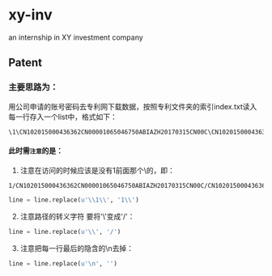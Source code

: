 # xy-inv
an internship in XY investment company

## Patent 
### 主要思路为：<br>
用公司申请的账号密码去专利网下载数据，按照专利文件夹的索引index.txt读入每一行存入一个list中，格式如下：<br>
```
\1\CN102015000436362CN00001065046750ABIAZH20170315CN00C\CN102015000436362CN00001065046750ABIAZH20170315CN00C.XML
```
#### 此时需`注意`的是：<br>
1. 注意在访问的时候应该是没有1前面那个\的，即：
```
1/CN102015000436362CN00001065046750ABIAZH20170315CN00C/CN102015000436362CN00001065046750ABIAZH20170315CN00C.XML
```
```python
line = line.replace(u'\\1\\', '1\\')
```
2. 注意路径的转义字符 要将'\\'变成'/'：
```python
line = line.replace(u'\\', '/')
```
3. 注意把每一行最后的隐含的\n去掉：
```python
line = line.replace(u'\n', '')
```
